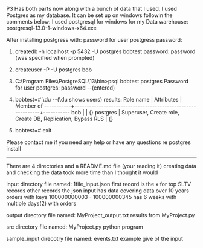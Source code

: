 P3 Has both parts now along with a bunch of data that I used. 
   I used Postgres as my database. It can be set up on windows followin the comments below: 
   I used postgresql for windows for my Data warehouse: postgresql-13.0-1-windows-x64.exe

After installing postgress with: password for user postgress password:

1.  createdb -h localhost -p 5432 -U postgres bobtest password: password (was specified when prompted)

2.  createuser -P -U postgres bob

3.  C:\Program Files\PostgreSQL\13\bin>psql bobtest postgres Password for user postgres: password --(entered)

4.  bobtest=# \du --(\du shows users) results: Role name | Attributes | Member of -----------+------------------------------------------------------------+----------- bob | | {} postgres | Superuser, Create role, Create DB, Replication, Bypass RLS | {} 

5. bobtest=# exit

Please contact me if you need any help or have any questions re postgres install

--------------------------------------------------------------------------------


There are 4 directories and a README.md file  (your reading it)
creating data and checking the data took more time than I thought it would

input  directory
    file named: 1file_input.json
       first record is the x for top SLTV records
       other records the json input
           has data covering data over 10 years
           orders with keys 100000000003 - 100000000345 has 6 weeks with multiple days(2) with orders

output directory
    file named: MyProject_output.txt
    results from MyProject.py

src directory
    file named: MyProject.py
    python program

 sample_input direcotry
    file named: events.txt
    example give of the input